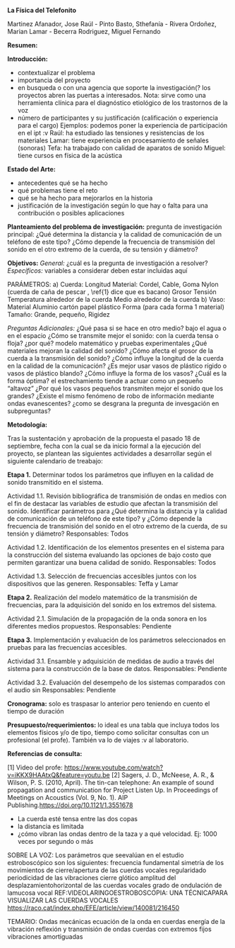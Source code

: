 **La Física del Telefonito**

Martinez Afanador, Jose Raúl - Pinto Basto, Sthefanía - Rivera Ordoñez, Marian Lamar - Becerra Rodriguez, Miguel Fernando

**Resumen:**

**Introducción:**
- contextualizar el problema
- importancia del proyecto
- en busqueda o con una agencia que soporte la investigación(? los proyectos abren las puertas a interesados. Nota: sirve como una herramienta  clínica  para  el  diagnóstico  etiológico  de  los  trastornos  de  la  voz
- número de participantes y su justificación (calificación o experiencia para el cargo)
  Ejemplos: podemos poner la experiencia de participación en el ipt :v
  Raúl: ha estudiado las tensiones y resistencias de los materiales
  Lamar: tiene experiencia en procesamiento de señales (sonoras)
  Tefa: ha trabajado con calidad de aparatos de sonido
  Miguel: tiene cursos en física de la acústica

**Estado del Arte:**
- antecedentes qué se ha hecho
- qué problemas tiene el reto
- qué se ha hecho para mejorarlos en la historia
- justificación de la investigación según lo que hay o falta para una contribución o posibles aplicaciones

**Planteamiento del problema de investigación:**
pregunta de investigación principal:
¿Qué determina la distancia y la calidad de comunicación de un teléfono de este tipo?
¿Cómo depende la frecuencia de transmisión del sonido en el otro extremo de la cuerda, de su tensión y diámetro?


**Objetivos:**
*General:* ¿cuál es la pregunta de investigación a resolver?
*Específicos:* variables a considerar deben estar incluidas aquí

PARÁMETROS:
a) Cuerda:
	Longitud
	Material: Cordel, Cable, Goma Nylon (cuerda de caña de pescar , \ref{1} dice que es bacano)
	Grosor
	Tensión
	Temperatura alrededor de la cuerda
	Medio alrededor de la cuerda
b) Vaso:
	Material
	Aluminio
	cartón
	papel
	plástico
	Forma (para cada forma 1  material)
	Tamaño: Grande, pequeño, Rigidez 

*Preguntas Adicionales:*
  ¿Qué pasa si se hace en otro medio? bajo el agua o en el espacio
  ¿Cómo se transmite mejor el sonido: con la cuerda tensa o floja? ¿por qué? modelo matemático y pruebas experimentales
  ¿Qué materiales mejoran la calidad del sonido?
  ¿Cómo afecta el grosor de la cuerda a la transmisión del sonido?
  ¿Cómo influye la longitud de la cuerda en la calidad de la comunicación?
  ¿Es mejor usar vasos de plástico rígido o vasos de plástico blando?
  ¿Cómo influye la forma de los vasos? ¿Cuál es la forma óptima? el  estrechamiento tiende a actuar como un pequeño “altavoz”
  ¿Por qué los vasos pequeños transmiten mejor el sonido que los grandes?
  ¿Existe el mismo fenómeno de robo de información mediante ondas evanescentes?
  ¿como se desgrana la pregunta de invesgación en subpreguntas?


**Metodología:**

Tras la sustentación y aprobación de la propuesta el pasado 18 de septiembre, fecha con la cual se da inicio formal a la ejecución del proyecto, se plantean las siguientes actividades a desarrollar según el siguiente calendario de treabajo:

**Etapa 1.** Determinar todos los parámetros que influyen en la calidad de sonido transmitido en el sistema.

  Actividad 1.1. Revisión bibliográfica de transmisión de ondas en medios con el fin de destacar las variables de estudio que afectan la transmisión del sonido. Identificar parámetros para ¿Qué determina la distancia y la calidad de comunicación de un teléfono de este tipo? y ¿Cómo depende la frecuencia de transmisión del sonido en el otro extremo de la cuerda, de su tensión y diámetro?
    Responsables: Todos

  Actividad 1.2. Identificación de los elementos presentes en el sistema para la construcción del sistema evaluando las opciones de bajo costo que permiten garantizar una buena calidad de sonido.
    Responsables: Todos

  Actividad 1.3. Selección de frecuencias accesibles juntos con los dispositivos que las generen.
    Responsables: Teffa y Lamar

**Etapa 2.** Realización del modelo matemático de la transmisión de frecuencias, para la adquisición del sonido en los extremos del sistema.

  Actividad 2.1. Simulación de la propagación de la onda sonora en los diferentes medios propuestos.
	  Responsables: Pendiente

**Etapa 3.** Implementación y evaluación de los parámetros seleccionados en pruebas para las frecuencias accesibles.

  Actividad 3.1. Ensamble y adquisición de medidas de audio a través del sistema para la construcción de la base de datos.
	  Responsables: Pendiente

Actividad 3.2. Evaluación del desempeño de los sistemas comparados con el audio sin 
    Responsables: Pendiente

**Cronograma:** solo es traspasar lo anterior pero teniendo en cuento el tiempo de duración

**Presupuesto/requerimientos:**
lo ideal es una tabla que incluya todos los elementos físicos y/o de tipo, tiempo como solicitar consultas con un profesional (el profe). También va lo de viajes :v al laboratorio.
                                                             
**Referencias de consulta:**

[1] Video del profe: https://www.youtube.com/watch?v=iKKX9HAAtxQ&feature=youtu.be
[2] Sagers, J. D., McNeese, A. R., & Wilson, P. S. (2010, April). The tin-can telephone: An example of sound propagation and communication for Project Listen Up. In Proceedings of Meetings on Acoustics (Vol. 9, No. 1). AIP Publishing.https://doi.org/10.1121/1.3551678






- La cuerda esté tensa entre las dos copas
- la distancia es limitada
- ¿cómo vibran las ondas dentro de la taza y a qué velocidad. Ej: 1000 veces por segundo o más



SOBRE LA VOZ:
Los  parámetros  que  seevalúan  en  el  estudio  estroboscópico  son  los  siguientes: 
frecuencia  fundamental
simetría  de  los  movimientos  de  cierre/apertura de las cuerdas vocales
regularidado  periodicidad  de  las  vibraciones
cierre  glótico
amplitud  del  desplazamientohorizontal de las cuerdas vocales
grado de ondulación de lamucosa vocal
REF:VIDEOLARINGOESTROBOSCOPIA: UNA TÉCNICAPARA VISUALIZAR LAS CUERDAS VOCALES
https://raco.cat/index.php/EFE/article/view/140081/216450

TEMARIO:
Ondas mecánicas
ecuación de la onda en cuerdas
energía de la vibración
reflexión y transmisión de ondas
cuerdas con extremos fijos
vibraciones amortiguadas

